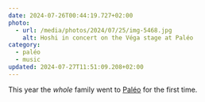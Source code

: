 ```yaml
---
date: 2024-07-26T00:44:19.727+02:00
photo:
  - url: /media/photos/2024/07/25/img-5468.jpg
    alt: Hoshi in concert on the Véga stage at Paléo
category:
  - paléo
  - music
updated: 2024-07-27T11:51:09.208+02:00
---
```


This year the _whole_ family went to [Paléo](https://paleo.ch) for the first time. 
